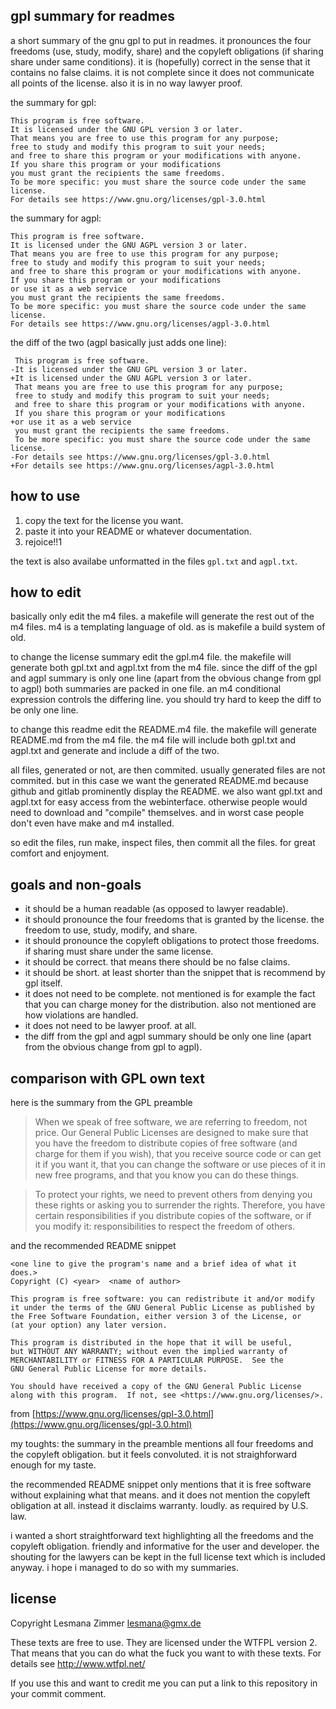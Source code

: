 gpl summary for readmes
-----------------------

a short summary of the gnu gpl to put in readmes.
it pronounces the four freedoms (use, study, modify, share)
and the copyleft obligations (if sharing share under same conditions).
it is (hopefully) correct in the sense that it contains no false claims.
it is not complete since it does not communicate all points of the license.
also it is in no way lawyer proof.

the summary for gpl:

    This program is free software.
    It is licensed under the GNU GPL version 3 or later.
    That means you are free to use this program for any purpose;
    free to study and modify this program to suit your needs;
    and free to share this program or your modifications with anyone.
    If you share this program or your modifications
    you must grant the recipients the same freedoms.
    To be more specific: you must share the source code under the same license.
    For details see https://www.gnu.org/licenses/gpl-3.0.html

the summary for agpl:

    This program is free software.
    It is licensed under the GNU AGPL version 3 or later.
    That means you are free to use this program for any purpose;
    free to study and modify this program to suit your needs;
    and free to share this program or your modifications with anyone.
    If you share this program or your modifications
    or use it as a web service
    you must grant the recipients the same freedoms.
    To be more specific: you must share the source code under the same license.
    For details see https://www.gnu.org/licenses/agpl-3.0.html

the diff of the two (agpl basically just adds one line):

     This program is free software.
    -It is licensed under the GNU GPL version 3 or later.
    +It is licensed under the GNU AGPL version 3 or later.
     That means you are free to use this program for any purpose;
     free to study and modify this program to suit your needs;
     and free to share this program or your modifications with anyone.
     If you share this program or your modifications
    +or use it as a web service
     you must grant the recipients the same freedoms.
     To be more specific: you must share the source code under the same license.
    -For details see https://www.gnu.org/licenses/gpl-3.0.html
    +For details see https://www.gnu.org/licenses/agpl-3.0.html

how to use
----------

1. copy the text for the license you want.
2. paste it into your README or whatever documentation.
3. rejoice!!1

the text is also availabe unformatted in the files `gpl.txt` and `agpl.txt`.

how to edit
-----------

basically only edit the m4 files.
a makefile will generate the rest out of the m4 files.
m4 is a templating language of old.
as is makefile a build system of old.

to change the license summary edit the gpl.m4 file.
the makefile will generate both gpl.txt and agpl.txt from the m4 file.
since the diff of the gpl and agpl summary is only one line
(apart from the obvious change from gpl to agpl)
both summaries are packed in one file.
an m4 conditional expression controls the differing line.
you should try hard to keep the diff to be only one line.

to change this readme edit the README.m4 file.
the makefile will generate README.md from the m4 file.
the m4 file will include both gpl.txt and agpl.txt
and generate and include a diff of the two.

all files, generated or not, are then commited.
usually generated files are not commited.
but in this case we want the generated README.md
because github and gitlab prominently display the README.
we also want gpl.txt and agpl.txt for easy access from the webinterface.
otherwise people would need to download and "compile" themselves.
and in worst case people don't even have make and m4 installed.

so edit the files, run make, inspect files, then commit all the files.
for great comfort and enjoyment.

goals and non-goals
-------------------

* it should be a human readable (as opposed to lawyer readable).
* it should pronounce the four freedoms that is granted by the license.
  the freedom to use, study, modify, and share.
* it should pronounce the copyleft obligations to protect those freedoms.
  if sharing must share under the same license.
* it should be correct. that means there should be no false claims.
* it should be short.
  at least shorter than the snippet that is recommend by gpl itself.
* it does not need to be complete.
  not mentioned is for example the fact that you can charge money for the distribution.
  also not mentioned are how violations are handled.
* it does not need to be lawyer proof. at all.
* the diff from the gpl and agpl summary should be only one line
  (apart from the obvious change from gpl to agpl).

comparison with GPL own text
----------------------------

here is the summary from the GPL preamble

> When we speak of free software, we are referring to freedom, not price.
  Our General Public Licenses are designed to make sure that you have
  the freedom to distribute copies of free software
  (and charge for them if you wish),
  that you receive source code or can get it if you want it,
  that you can change the software or use pieces of it in new free programs,
  and that you know you can do these things.

> To protect your rights, we need to prevent others
  from denying you these rights or asking you to surrender the rights.
  Therefore, you have certain responsibilities
  if you distribute copies of the software, or if you modify it:
  responsibilities to respect the freedom of others.

and the recommended README snippet

    <one line to give the program's name and a brief idea of what it does.>
    Copyright (C) <year>  <name of author>

    This program is free software: you can redistribute it and/or modify
    it under the terms of the GNU General Public License as published by
    the Free Software Foundation, either version 3 of the License, or
    (at your option) any later version.

    This program is distributed in the hope that it will be useful,
    but WITHOUT ANY WARRANTY; without even the implied warranty of
    MERCHANTABILITY or FITNESS FOR A PARTICULAR PURPOSE.  See the
    GNU General Public License for more details.

    You should have received a copy of the GNU General Public License
    along with this program.  If not, see <https://www.gnu.org/licenses/>.

from [https://www.gnu.org/licenses/gpl-3.0.html](https://www.gnu.org/licenses/gpl-3.0.html)

my toughts:
the summary in the preamble mentions all four freedoms
and the copyleft obligation.
but it feels convoluted.
it is not straighforward enough for my taste.

the recommended README snippet only mentions that it is free software
without explaining what that means.
and it does not mention the copyleft obligation at all.
instead it disclaims warranty. loudly. as required by U.S. law.

i wanted a short straightforward text highlighting all the freedoms
and the copyleft obligation.
friendly and informative for the user and developer.
the shouting for the lawyers can be kept in the full license text
which is included anyway.
i hope i managed to do so with my summaries.

license
-------

Copyright Lesmana Zimmer lesmana@gmx.de

These texts are free to use.
They are licensed under the WTFPL version 2.
That means that you can do what the fuck
you want to with these texts.
For details see http://www.wtfpl.net/

If you use this and want to credit me
you can put a link to this repository in your commit comment.
